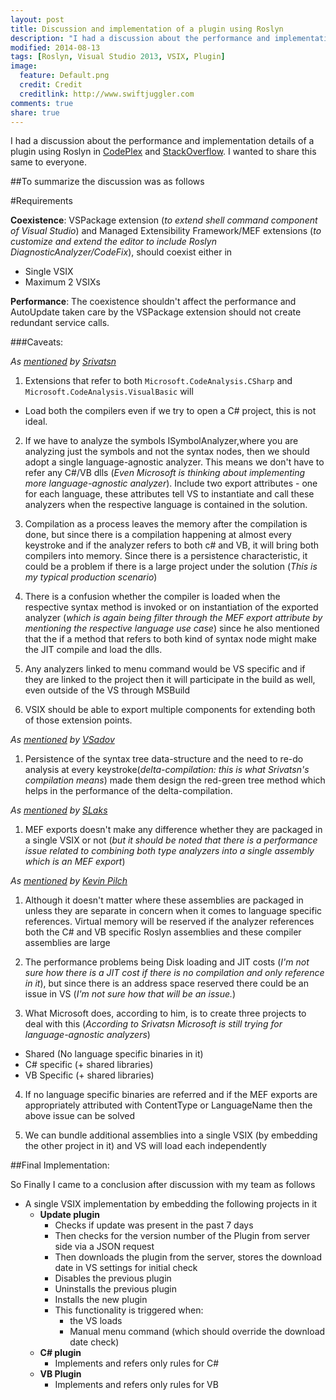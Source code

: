 ```yaml
---
layout: post
title: Discussion and implementation of a plugin using Roslyn
description: "I had a discussion about the performance and implementation details of a plugin using Roslyn in CodePlex and StackOverflow. I wanted to share this same to everyone."
modified: 2014-08-13
tags: [Roslyn, Visual Studio 2013, VSIX, Plugin]
image:
  feature: Default.png
  credit: Credit
  creditlink: http://www.swiftjuggler.com
comments: true
share: true
---
```


I had a discussion about the performance and implementation details of a plugin using Roslyn in [CodePlex](https://roslyn.codeplex.com/discussions/549445) and [StackOverflow](http://stackoverflow.com/questions/25262618/can-multiple-vsix-with-vb-c-diagnostic-analyzer-codefix-autoupdate-cause-perfo). I wanted to share this same to everyone.

##To summarize the discussion was as follows

#Requirements

**Coexistence**: VSPackage extension (*to extend shell command component of Visual Studio*) and Managed Extensibility Framework/MEF extensions (*to customize and extend the editor to include Roslyn DiagnosticAnalyzer/CodeFix*), should coexist either in

- Single VSIX
- Maximum 2 VSIXs

**Performance**: The coexistence shouldn't affect the performance and AutoUpdate taken care by the VSPackage extension should not create redundant service calls.


###Caveats:

*As [mentioned][1] by [Srivatsn][2]*

1. Extensions that refer to both `Microsoft.CodeAnalysis.CSharp` and `Microsoft.CodeAnalysis.VisualBasic` will

  - Load both the compilers even if we try to open a C# project, this is not ideal.

2. If we have to analyze the symbols ISymbolAnalyzer,where you are analyzing just the symbols and not the syntax nodes, then we should adopt a single language-agnostic analyzer. This means we don't have to refer any C#/VB dlls (*Even Microsoft is thinking about implementing more language-agnostic analyzer*). Include two export attributes - one for each language, these attributes tell VS to instantiate and call these analyzers when the respective language is contained in the solution.

3. Compilation as a process leaves the memory after the compilation is done, but since there is a compilation happening at almost every keystroke and if the analyzer refers to both c# and VB, it will bring both compilers into memory. Since there is a persistence characteristic, it could be a problem if there is a large project under the solution (*This is my typical production scenario*)

4. There is a confusion whether the compiler is loaded when the respective syntax method is invoked or on instantiation of the exported analyzer (*which is again being filter through the MEF export attribute by mentioning the respective language use case*) since he also mentioned that the if a method that refers to both kind of syntax node might make the JIT compile and load the dlls.

5. Any analyzers linked to menu command would be VS specific and if they are linked to the project then it will participate in the build as well, even outside of the VS through MSBuild

6. VSIX should be able to export multiple components for extending both of those extension points.

*As [mentioned][3] by [VSadov][4]*

1. Persistence of the syntax tree data-structure and the need to re-do analysis at every keystroke(*delta-compilation: this is what Srivatsn's compilation means*) made them design the red-green tree method which helps in the performance of the delta-compilation.

*As [mentioned][5] by [SLaks][6]*

1. MEF exports doesn't make any difference whether they are packaged in a single VSIX or not (*but it should be noted that there is a performance issue related to combining both type analyzers into a single assembly which is an MEF export*)

*As [mentioned][7] by [Kevin Pilch][7]*

1. Although it doesn't matter where these assemblies are packaged in unless they are separate in concern when it comes to language specific references.
Virtual memory will be reserved if the analyzer references both the C# and VB specific Roslyn assemblies and these compiler assemblies are large

2. The performance problems being Disk loading and JIT costs (*I'm not sure how there is a JIT cost if there is no compilation and only reference in it*), but since there is an address space reserved there could be an issue in VS (*I'm not sure how that will be an issue.*)

3. What Microsoft does, according to him, is to create three projects to deal with this (*According to Srivatsn Microsoft is still trying for language-agnostic analyzers*)

  - Shared (No language specific binaries in it)
  - C# specific (+ shared libraries)
  - VB Specific (+ shared libraries)

4. If no language specific binaries are referred and if the MEF exports are appropriately attributed with ContentType or LanguageName then the above issue can be solved

5. We can bundle additional assemblies into a single VSIX (by embedding the other project in it) and VS will load each independently

##Final Implementation:

So Finally I came to a conclusion after discussion with my team as follows

 - A single VSIX implementation by embedding the following projects in it
   - **Update plugin**
     - Checks if update was present in the past 7 days
     - Then checks for the version number of the Plugin from server side via a JSON request
     - Then downloads the plugin from the server, stores the download date in VS settings for initial check
     - Disables the previous plugin
     - Uninstalls the previous plugin
     - Installs the new plugin
     - This functionality is triggered when:
       - the VS loads
       - Manual menu command (which should override the download date check)
   - **C# plugin**
     - Implements and refers only rules for C#
   - **VB Plugin**
     - Implements and refers only rules for VB


[1]: https://roslyn.codeplex.com/discussions/549445
[2]: https://www.codeplex.com/site/users/view/srivatsn
[3]: http://blogs.msdn.com/b/ericlippert/archive/2012/06/08/persistence-facades-and-roslyn-s-red-green-trees.aspx
[4]: https://www.codeplex.com/site/users/view/VSadov
[5]: http://stackoverflow.com/questions/25262618/can-multiple-vsix-with-vb-c-diagnostic-analyzer-codefix-autoupdate-cause-perfo/25270233#comment39362585_25262618
[6]: http://stackoverflow.com/users/34397/slaks
[7]: http://stackoverflow.com/questions/25262618/can-multiple-vsix-with-vb-c-diagnostic-analyzer-codefix-autoupdate-cause-perfo#comment39383014_25270233
[8]: http://stackoverflow.com/users/678625/kevin-pilch-bisson
